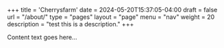 +++
title = 'Cherrysfarm'
date = 2024-05-20T15:37:05-04:00
draft = false
url = "/about/"
type = "pages"
layout = "page"
menu = "nav"
weight = 20
description = "test this is a description."
+++

Content text goes here...
